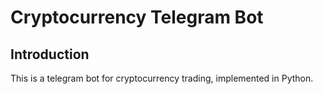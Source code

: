 # Cryptocurrency Telegram Bot

## Introduction

This is a telegram bot for cryptocurrency trading, implemented in Python.

